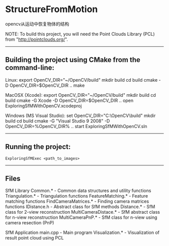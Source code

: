 # StructureFromMotion
opencv从运动中恢复物体的结构

NOTE: To build this project, you will need the Point Clouds Library (PCL) from "http://pointclouds.org/".

----------------------------------------------------------
Building the project using CMake from the command-line:
----------------------------------------------------------
Linux:
    export OpenCV_DIR="~/OpenCV/build"
    mkdir build
    cd build
    cmake -D OpenCV_DIR=$OpenCV_DIR ..
    make

MacOSX (Xcode):
    export OpenCV_DIR="~/OpenCV/build"
    mkdir build
    cd build
    cmake -G Xcode -D OpenCV_DIR=$OpenCV_DIR ..
    open ExploringSfMWithOpenCV.xcodeproj

Windows (MS Visual Studio):
    set OpenCV_DIR="C:\OpenCV\build"
    mkdir build
    cd build
    cmake -G "Visual Studio 9 2008" -D OpenCV_DIR=%OpenCV_DIR% ..
    start ExploringSfMWithOpenCV.sln


----------------------------------------------------------
Running the project:
----------------------------------------------------------
    ExploringSfMExec <path_to_images>


----------------------------------------------------------
Files
----------------------------------------------------------
SfM Library
    Common.*                - Common data structures and utility functions
    Triangulation.*         - Triangulation functions
    FeatureMatching.*       - Feature matching functions
    FindCameraMatrices.*    - Finding camera matrices functions
    IDistance.h             - Abstract class for SfM methods
    Distance.*              - SfM class for 2-view reconstruction
    MultiCameraDistace.*    - SfM abstract class for n-view reconstruction
    MultiCameraPnP.*        - SfM class for n-view using camera resection (PnP)

SfM Application
    main.cpp                - Main program
    Visualization.*         - Visualization of result point cloud using PCL
